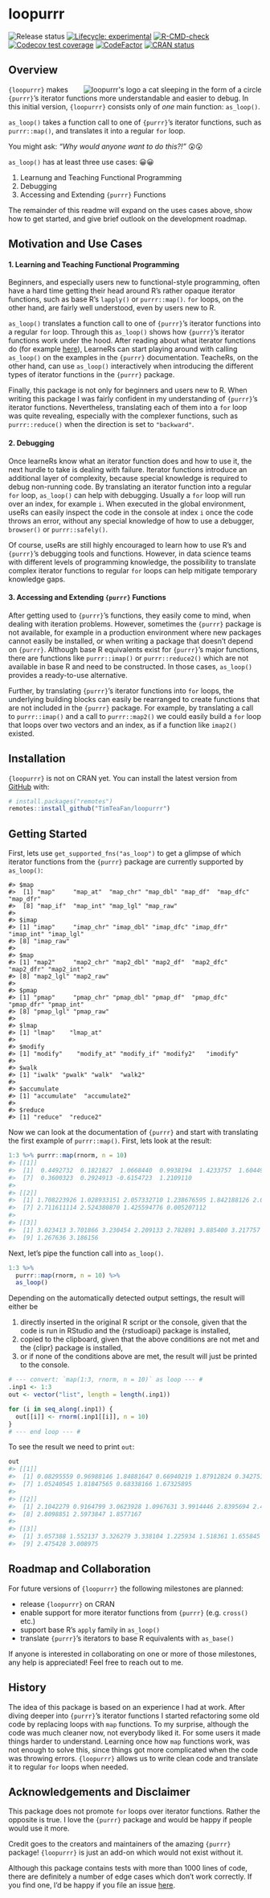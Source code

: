
<!-- README.md is generated from README.Rmd. Please edit that file -->

# loopurrr

<!-- badges: start -->

![Release
status](https://img.shields.io/badge/status-under%20construction-red)
[![Lifecycle:
experimental](https://img.shields.io/badge/lifecycle-experimental-orange.svg)](https://lifecycle.r-lib.org/articles/stages.html#experimental)
[![R-CMD-check](https://github.com/TimTeaFan/loopurrr/workflows/R-CMD-check/badge.svg)](https://github.com/TimTeaFan/loopurrr/actions)
[![Codecov test
coverage](https://codecov.io/gh/TimTeaFan/loopurrr/branch/main/graph/badge.svg)](https://codecov.io/gh/TimTeaFan/loopurrr?branch=main)
[![CodeFactor](https://www.codefactor.io/repository/github/timteafan/loopurrr/badge)](https://www.codefactor.io/repository/github/timteafan/loopurrr)
[![CRAN
status](https://www.r-pkg.org/badges/version/loopurrr)](https://cran.r-project.org/package=loopurrr)
<!-- badges: end -->

## Overview

<p id="logop">
<a id="logo" href="https://raw.githubusercontent.com/TimTeaFan/loopurrr/main/man/figures/logo_big.png"><img src="https://raw.githubusercontent.com/TimTeaFan/loopurrr/main/man/figures/logo.png" alt="loopurrr's logo a cat sleeping in the form of a circle" align="right"></a>
</p>

`{loopurrr}` makes `{purrr}`’s iterator functions more understandable
and easier to debug. In this initial version, `{loopurrr}` consists only
of *one* main function: `as_loop()`.

`as_loop()` takes a function call to one of `{purrr}`’s iterator
functions, such as `purrr::map()`, and translates it into a regular
`for` loop.

You might ask: *“Why would anyone want to do this?!”* 😲😮

`as_loop()` has at least three use cases: 😀😀

1.  Learnung and Teaching Functional Programming
2.  Debugging
3.  Accessing and Extending `{purrr}` Functions

The remainder of this readme will expand on the uses cases above, show
how to get started, and give brief outlook on the development roadmap.

## Motivation and Use Cases

#### 1. Learning and Teaching Functional Programming

Beginners, and especially users new to functional-style programming,
often have a hard time getting their head around R’s rather opaque
iterator functions, such as base R’s `lapply()` or `purrr::map()`. `for`
loops, on the other hand, are fairly well understood, even by users new
to R.

`as_loop()` translates a function call to one of `{purrr}`’s iterator
functions into a regular `for` loop. Through this `as_loop()` shows how
`{purrr}`’s iterator functions work under the hood. After reading about
what iterator functions do (for example
[here](https://r4ds.had.co.nz/iteration.html#the-map-functions)),
LearneRs can start playing around with calling `as_loop()` on the
examples in the `{purrr}` documentation. TeacheRs, on the other hand,
can use `as_loop()` interactively when introducing the different types
of iterator functions in the `{purrr}` package.

Finally, this package is not only for beginners and users new to R. When
writing this package I was fairly confident in my understanding of
`{purrr}`’s iterator functions. Nevertheless, translating each of them
into a `for` loop was quite revealing, especially with the complexer
functions, such as `purrr::reduce()` when the direction is set to
`"backward"`.

#### 2. Debugging

Once learneRs know what an iterator function does and how to use it, the
next hurdle to take is dealing with failure. Iterator functions
introduce an additional layer of complexity, because special knowledge
is required to debug non-running code. By translating an iterator
function into a regular `for` loop, `as_loop()` can help with debugging.
Usually a `for` loop will run over an index, for example `i`. When
executed in the global environment, useRs can easily inspect the code in
the console at index `i` once the code throws an error, without any
special knowledge of how to use a debugger, `browser()` or
`purrr::safely()`.

Of course, useRs are still highly encouraged to learn how to use R’s and
`{purrr}`’s debugging tools and functions. However, in data science
teams with different levels of programming knowledge, the possibility to
translate complex iterator functions to regular `for` loops can help
mitigate temporary knowledge gaps.

#### 3. Accessing and Extending `{purrr}` Functions

After getting used to `{purrr}`’s functions, they easily come to mind,
when dealing with iteration problems. However, sometimes the `{purrr}`
package is not available, for example in a production environment where
new packages cannot easily be installed, or when writing a package that
doesn’t depend on `{purrr}`. Although base R equivalents exist for
`{purrr}`’s major functions, there are functions like `purrr::imap()` or
`purrr::reduce2()` which are not available in base R and need to be
constructed. In those cases, `as_loop()` provides a ready-to-use
alternative.

Further, by translating `{purrr}`’s iterator functions into `for` loops,
the underlying building blocks can easily be rearranged to create
functions that are not included in the `{purrr}` package. For example,
by translating a call to `purrr::imap()` and a call to `purrr::map2()`
we could easily build a `for` loop that loops over two vectors and an
index, as if a function like `imap2()` existed.

## Installation

`{loopurrr}` is not on CRAN yet. You can install the latest version from
[GitHub](https://github.com/TimTeaFan/loopurrr) with:

``` r
# install.packages("remotes")
remotes::install_github("TimTeaFan/loopurrr")
```

## Getting Started

First, lets use `get_supported_fns("as_loop")` to get a glimpse of which
iterator functions from the `{purrr}` package are currently supported by
`as_loop()`:

    #> $map
    #>  [1] "map"     "map_at"  "map_chr" "map_dbl" "map_df"  "map_dfc" "map_dfr"
    #>  [8] "map_if"  "map_int" "map_lgl" "map_raw"
    #> 
    #> $imap
    #> [1] "imap"     "imap_chr" "imap_dbl" "imap_dfc" "imap_dfr" "imap_int" "imap_lgl"
    #> [8] "imap_raw"
    #> 
    #> $map
    #> [1] "map2"     "map2_chr" "map2_dbl" "map2_df"  "map2_dfc" "map2_dfr" "map2_int"
    #> [8] "map2_lgl" "map2_raw"
    #> 
    #> $pmap
    #> [1] "pmap"     "pmap_chr" "pmap_dbl" "pmap_df"  "pmap_dfc" "pmap_dfr" "pmap_int"
    #> [8] "pmap_lgl" "pmap_raw"
    #> 
    #> $lmap
    #> [1] "lmap"    "lmap_at"
    #> 
    #> $modify
    #> [1] "modify"    "modify_at" "modify_if" "modify2"   "imodify"  
    #> 
    #> $walk
    #> [1] "iwalk" "pwalk" "walk"  "walk2"
    #> 
    #> $accumulate
    #> [1] "accumulate"  "accumulate2"
    #> 
    #> $reduce
    #> [1] "reduce"  "reduce2"

Now we can look at the documentation of `{purrr}` and start with
translating the first example of `purrr::map()`. First, lets look at the
result:

``` r
1:3 %>% purrr::map(rnorm, n = 10)
#> [[1]]
#>  [1]  0.4492732  0.1821827  1.0668440  0.9938194  1.4233757  1.6044945
#>  [7]  0.3600323  0.2924913 -0.6154723  1.2109110
#> 
#> [[2]]
#>  [1] 1.708223926 1.028933151 2.057332710 1.238676595 1.842188126 2.097817147
#>  [7] 2.711611114 2.524380870 1.425594776 0.005207112
#> 
#> [[3]]
#>  [1] 3.023413 3.701866 3.230454 2.209133 2.782891 3.885400 3.217757 3.403552
#>  [9] 1.267636 3.186156
```

Next, let’s pipe the function call into `as_loop()`.

``` r
1:3 %>%
  purrr::map(rnorm, n = 10) %>%
  as_loop()
```

Depending on the automatically detected output settings, the result will
either be

1.  directly inserted in the original R script or the console, given
    that the code is run in RStudio and the {rstudioapi} package is
    installed,
2.  copied to the clipboard, given that the above conditions are not met
    and the {clipr} package is installed,
3.  or if none of the conditions above are met, the result will just be
    printed to the console.

``` r
# --- convert: `map(1:3, rnorm, n = 10)` as loop --- #
.inp1 <- 1:3
out <- vector("list", length = length(.inp1))

for (i in seq_along(.inp1)) {
  out[[i]] <- rnorm(.inp1[[i]], n = 10)
}
# --- end loop --- #
```

To see the result we need to print `out`:

``` r
out
#> [[1]]
#>  [1] 0.08295559 0.96988146 1.84881647 0.66940219 1.87912824 0.34275107
#>  [7] 1.05240545 1.81847565 0.68338166 1.67325895
#> 
#> [[2]]
#>  [1] 2.1042279 0.9164799 3.0623928 1.0967631 3.9914446 2.8395694 2.4481275
#>  [8] 2.8098851 2.5973847 1.8577167
#> 
#> [[3]]
#>  [1] 3.057388 1.552137 3.326279 3.338104 1.225934 1.518361 1.655845 3.127453
#>  [9] 2.475428 3.008975
```

## Roadmap and Collaboration

For future versions of `{loopurrr}` the following milestones are
planned:

-   release `{loopurrr}` on CRAN
-   enable support for more iterator functions from `{purrr}`
    (e.g. `cross()` etc.)
-   support base R’s `apply` family in `as_loop()`
-   translate `{purrr}`’s iterators to base R equivalents with
    `as_base()`

If anyone is interested in collaborating on one or more of those
milestones, any help is appreciated! Feel free to reach out to me.

## History

The idea of this package is based on an experience I had at work. After
diving deeper into `{purrr}`’s iterator functions I started refactoring
some old code by replacing loops with `map` functions. To my surprise,
although the code was much cleaner now, not everybody liked it. For some
users it made things harder to understand. Learning once how `map`
functions work, was not enough to solve this, since things got more
complicated when the code was throwing errors. `{loopurrr}` allows us to
write clean code and translate it to regular `for` loops when needed.

## Acknowledgements and Disclaimer

This package does not promote `for` loops over iterator functions.
Rather the opposite is true. I love the `{purrr}` package and would be
happy if people would use it more.

Credit goes to the creators and maintainers of the amazing `{purrr}`
package! `{loopurrr}` is just an add-on which would not exist without
it.

Although this package contains tests with more than 1000 lines of code,
there are definitely a number of edge cases which don’t work correctly.
If you find one, I’d be happy if you file an issue
[here](https://github.com/TimTeaFan/loopurrr/issues).
